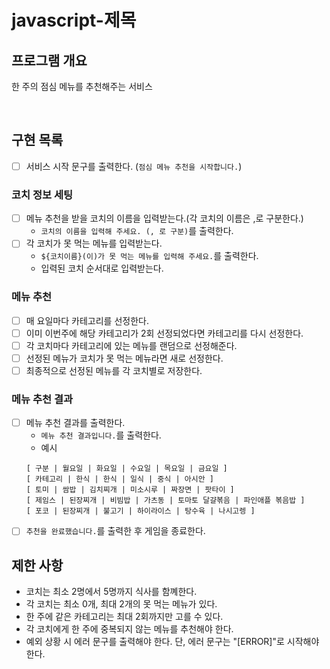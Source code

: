 # javascript-제목

## 프로그램 개요

한 주의 점심 메뉴를 추천해주는 서비스

<br/>

## 구현 목록

- [ ] 서비스 시작 문구를 출력한다. (`점심 메뉴 추천을 시작합니다.`)

### 코치 정보 세팅

- [ ] 메뉴 추천을 받을 코치의 이름을 입력받는다.(각 코치의 이름은 ,로 구분한다.)
  - `코치의 이름을 입력해 주세요. (, 로 구분)`를 출력한다.
- [ ] 각 코치가 못 먹는 메뉴를 입력받는다.
  - `${코치이름}(이)가 못 먹는 메뉴를 입력해 주세요.`를 출력한다.
  - 입력된 코치 순서대로 입력받는다.

### 메뉴 추천

- [ ] 매 요일마다 카테고리를 선정한다.
- [ ] 이미 이번주에 해당 카테고리가 2회 선정되었다면 카테고리를 다시 선정한다.
- [ ] 각 코치마다 카테고리에 있는 메뉴를 랜덤으로 선정해준다.
- [ ] 선정된 메뉴가 코치가 못 먹는 메뉴라면 새로 선정한다.
- [ ] 최종적으로 선정된 메뉴를 각 코치별로 저장한다.

### 메뉴 추천 결과

- [ ] 메뉴 추천 결과를 출력한다.
  - `메뉴 추천 결과입니다.`를 출력한다.
  - 예시
  ```
  [ 구분 | 월요일 | 화요일 | 수요일 | 목요일 | 금요일 ]
  [ 카테고리 | 한식 | 한식 | 일식 | 중식 | 아시안 ]
  [ 토미 | 쌈밥 | 김치찌개 | 미소시루 | 짜장면 | 팟타이 ]
  [ 제임스 | 된장찌개 | 비빔밥 | 가츠동 | 토마토 달걀볶음 | 파인애플 볶음밥 ]
  [ 포코 | 된장찌개 | 불고기 | 하이라이스 | 탕수육 | 나시고렝 ]
  ```
- [ ] `추천을 완료했습니다.`를 출력한 후 게임을 종료한다.

## 제한 사항

- 코치는 최소 2명에서 5명까지 식사를 함꼐한다.
- 각 코치는 최소 0개, 최대 2개의 못 먹는 메뉴가 있다.
- 한 주에 같은 카테고리는 최대 2회까지만 고를 수 있다.
- 각 코치에게 한 주에 중복되지 않는 메뉴를 추천해야 한다.
- 예외 상황 시 에러 문구를 출력해야 한다. 단, 에러 문구는 "[ERROR]"로 시작해야 한다.
